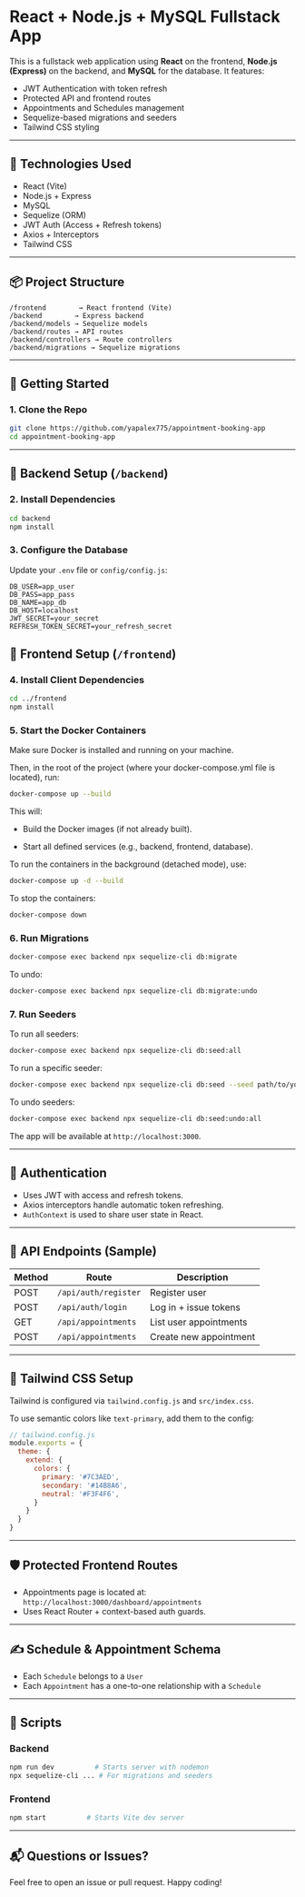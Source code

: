 
# React + Node.js + MySQL Fullstack App

This is a fullstack web application using **React** on the frontend, **Node.js (Express)** on the backend, and **MySQL** for the database. It features:

- JWT Authentication with token refresh
- Protected API and frontend routes
- Appointments and Schedules management
- Sequelize-based migrations and seeders
- Tailwind CSS styling

---

## 🔧 Technologies Used

- React (Vite)
- Node.js + Express
- MySQL
- Sequelize (ORM)
- JWT Auth (Access + Refresh tokens)
- Axios + Interceptors
- Tailwind CSS

---

## 📦 Project Structure

```
/frontend        → React frontend (Vite)
/backend        → Express backend
/backend/models → Sequelize models
/backend/routes → API routes
/backend/controllers → Route controllers
/backend/migrations → Sequelize migrations
```

---

## 🚀 Getting Started

### 1. Clone the Repo

```bash
git clone https://github.com/yapalex775/appointment-booking-app
cd appointment-booking-app
```

---

## 📁 Backend Setup (`/backend`)

### 2. Install Dependencies

```bash
cd backend
npm install
```

### 3. Configure the Database

Update your `.env` file or `config/config.js`:

```env
DB_USER=app_user
DB_PASS=app_pass
DB_NAME=app_db
DB_HOST=localhost
JWT_SECRET=your_secret
REFRESH_TOKEN_SECRET=your_refresh_secret
```

## 🎨 Frontend Setup (`/frontend`)

### 4. Install Client Dependencies

```bash
cd ../frontend
npm install
```

### 5. Start the Docker Containers

Make sure Docker is installed and running on your machine.

Then, in the root of the project (where your docker-compose.yml file is located), run:

```bash
docker-compose up --build
```

This will:

- Build the Docker images (if not already built).

- Start all defined services (e.g., backend, frontend, database).

To run the containers in the background (detached mode), use:

```bash
docker-compose up -d --build
```

To stop the containers:

```bash
docker-compose down
```

### 6. Run Migrations

```bash
docker-compose exec backend npx sequelize-cli db:migrate
```

To undo:

```bash
docker-compose exec backend npx sequelize-cli db:migrate:undo
```

### 7. Run Seeders

To run all seeders:

```bash
docker-compose exec backend npx sequelize-cli db:seed:all
```

To run a specific seeder:

```bash
docker-compose exec backend npx sequelize-cli db:seed --seed path/to/your-seeder-file.js
```

To undo seeders:

```bash
docker-compose exec backend npx sequelize-cli db:seed:undo:all
```

The app will be available at `http://localhost:3000`.

---

## 🔐 Authentication

- Uses JWT with access and refresh tokens.
- Axios interceptors handle automatic token refreshing.
- `AuthContext` is used to share user state in React.

---

## 🧾 API Endpoints (Sample)

| Method | Route                | Description             |
|--------|----------------------|-------------------------|
| POST   | `/api/auth/register` | Register user           |
| POST   | `/api/auth/login`    | Log in + issue tokens   |
| GET    | `/api/appointments`  | List user appointments  |
| POST   | `/api/appointments`  | Create new appointment  |

---

## 🌈 Tailwind CSS Setup

Tailwind is configured via `tailwind.config.js` and `src/index.css`.

To use semantic colors like `text-primary`, add them to the config:

```js
// tailwind.config.js
module.exports = {
  theme: {
    extend: {
      colors: {
        primary: '#7C3AED',
        secondary: '#14B8A6',
        neutral: '#F3F4F6',
      }
    }
  }
}
```

---

## 🛡️ Protected Frontend Routes

- Appointments page is located at:  
  `http://localhost:3000/dashboard/appointments`
- Uses React Router + context-based auth guards.

---

## ✍️ Schedule & Appointment Schema

- Each `Schedule` belongs to a `User`
- Each `Appointment` has a one-to-one relationship with a `Schedule`

---

## 📄 Scripts

### Backend

```bash
npm run dev          # Starts server with nodemon
npx sequelize-cli ... # For migrations and seeders
```

### Frontend

```bash
npm start          # Starts Vite dev server
```

---

## 📬 Questions or Issues?

Feel free to open an issue or pull request. Happy coding!

